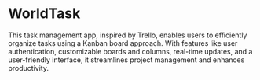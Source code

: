 # WorldTask
This task management app, inspired by Trello, enables users to efficiently organize tasks using a Kanban board approach. With features like user authentication, customizable boards and columns, real-time updates, and a user-friendly interface, it streamlines project management and enhances productivity.
